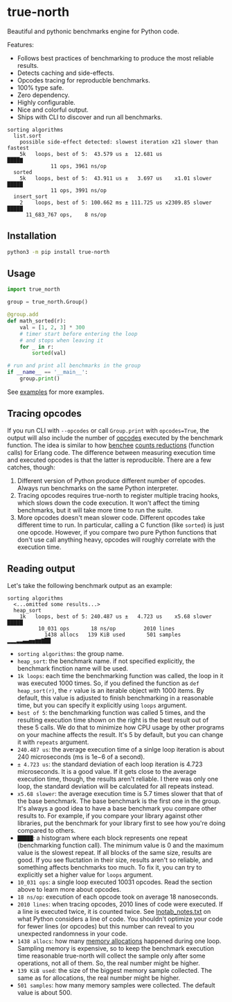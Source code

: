 # true-north

Beautiful and pythonic benchmarks engine for Python code.

Features:

+ Follows best practices of benchmarking to produce the most reliable results.
+ Detects caching and side-effects.
+ Opcodes tracing for reproducble benchmarks.
+ 100% type safe.
+ Zero dependency.
+ Highly configurable.
+ Nice and colorful output.
+ Ships with CLI to discover and run all benchmarks.

```plain
sorting algorithms
  list.sort
    possible side-effect detected: slowest iteration x21 slower than fastest
    5k   loops, best of 5:  43.579 us ±  12.681 us                 ████▇
              11 ops, 3961 ns/op
  sorted
    5k   loops, best of 5:  43.911 us ±   3.697 us    x1.01 slower █████
              11 ops, 3991 ns/op
  insert_sort
    2    loops, best of 5: 100.662 ms ± 111.725 us x2309.85 slower █████
      11_683_767 ops,    8 ns/op
```

## Installation

```bash
python3 -m pip install true-north
```

## Usage

```python
import true_north

group = true_north.Group()

@group.add
def math_sorted(r):
    val = [1, 2, 3] * 300
    # timer start before entering the loop
    # and stops when leaving it
    for _ in r:
        sorted(val)

# run and print all benchmarks in the group
if __name__ == '__main__':
    group.print()
```

See [examples](./examples/) for more examples.

## Tracing opcodes

If you run CLI with `--opcodes` or call `Group.print` with `opcodes=True`, the output will also include the number of [opcodes](https://docs.python.org/3/library/dis.html) executed by the benchmark function. The idea is similar to how [benchee](https://github.com/bencheeorg/benchee) [counts reductions](https://github.com/bencheeorg/benchee#measuring-reductions) (function calls) for Erlang code. The difference between measuring execution time and executed opcodes is that the latter is reproducible. There are a few catches, though:

1. Different version of Python produce different number of opcodes. Always run benchmarks on the same Python interpreter.
1. Tracing opcodes requires true-north to register multiple tracing hooks, which slows down the code execution. It won't affect the timing benchmarks, but it will take more time to run the suite.
1. More opcodes doesn't mean slower code. Different opcodes take different time to run. In particular, calling a C function (like `sorted`) is just one opcode. However, if you compare two pure Python functions that don't use call anything heavy, opcodes will roughly correlate with the execution time.

## Reading output

Let's take the following benchmark output as an example:

```plain
sorting algorithms
  <...omitted some results...>
  heap_sort
    1k   loops, best of 5: 240.487 us ±   4.723 us    x5.68 slower █████
          10_031 ops       18 ns/op         2010 lines
            1438 allocs   139 KiB used       501 samples  ▂▂▂▃▃▄▄▅▅▆▆▇██
```

+ `sorting algorithms`: the group name.
+ `heap_sort`: the benchmark name. if not specified explicitly, the benchmark finction name will be used.
+ `1k loops`: each time the benchmarking function was called, the loop in it was executed 1000 times. So, if you defined the function as `def heap_sort(r)`, the `r` value is an iterable object with 1000 items. By default, this value is adjusted to finish benchmarking in a reasonable time, but you can specify it explicitly using `loops` argument.
+ `best of 5`: the benchmarking function was called 5 times, and the resulting execution time shown on the right is the best result out of these 5 calls. We do that to minimize how CPU usage by other programs on your machine affects the result. It's 5 by default, but you can change it with `repeats` argument.
+ `240.487 us`: the average execution time of a sinlge loop iteration is about 240 microseconds (ms is 1e−6 of a second).
+ `± 4.723 us`: the standard deviation of each loop iteration is 4.723 microseconds. It is a good value. If it gets close to the average execution time, though, the results aren't reliable. I there was only one loop, the standard deviation will be calculated for all repeats instead.
+ `x5.68 slower`: the average execution time is 5.7 times slower that that of the base benchmark. The base benchmark is the first one in the group. It's always a good idea to have a base benchmark you compare other results to. For example, if you compare your library against other libraries, put the benchmark for your library first to see how you're doing compared to others.
+ `█████`: a histogram where each block represents one repeat (benchmarking function call). The minimum value is 0 and the maximum value is the slowest repeat. If all blocks of the same size, results are good. If you see fluctation in their size, results aren't so reliable, and something affects benchmarks too much. To fix it, you can try to explicitly set a higher value for `loops` argument.
+ `10_031 ops`: a single loop executed 10031 opcodes. Read the section above to learn more about opcodes.
+ `18 ns/op`: execution of each opcode took on average 18 nanoseconds.
+ `2010 lines`: when tracing opcodes, 2010 lines of code were executed. If a line is executed twice, it is counted twice. See [lnotab_notes.txt](https://github.com/python/cpython/blob/main/Objects/lnotab_notes.txt) on what Python considers a line of code. You shouldn't optimize your code for fewer lines (or opcodes) but this number can reveal to you unexpected randomness in your code.
+ `1438 allocs`: how many [memory allocations](https://www.cs.uah.edu/~rcoleman/Common/C_Reference/MemoryAlloc.html) happened during one loop. Sampling memory is expensive, so to keep the benchmark execution time reasonable true-north will collect the sample only after some operations, not all of them. So, the real number might be higher.
+ `139 KiB used`: the size of the biggest memory sample collected. The same as for allocations, the real number might be higher.
+ `501 samples`: how many memory samples were collected. The default value is about 500.
